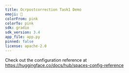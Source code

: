 ```yaml
---
title: Ocrpostcorrection Task1 Demo
emoji: 🏢
colorFrom: pink
colorTo: pink
sdk: gradio
sdk_version: 3.4
app_file: app.py
pinned: false
license: apache-2.0
---
```


Check out the configuration reference at https://huggingface.co/docs/hub/spaces-config-reference
